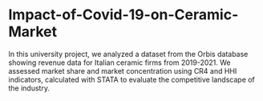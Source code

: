 # Impact-of-Covid-19-on-Ceramic-Market
In this university project, we analyzed a dataset from the Orbis database showing revenue data for Italian ceramic firms from 2019-2021. We assessed market share and market concentration using CR4 and HHI indicators, calculated with STATA to evaluate the competitive landscape of the industry.
